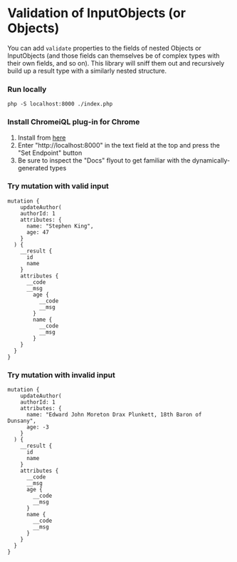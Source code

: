 # Validation of InputObjects (or Objects)

You can add `validate` properties to the fields of nested Objects or InputObjects (and those fields can themselves be of
complex types with their own fields, and so on). This library will sniff them out and recursively build up a result type
with a similarly nested structure.

### Run locally

```
php -S localhost:8000 ./index.php
```

### Install ChromeiQL plug-in for Chrome

1. Install from [here](https://chrome.google.com/webstore/detail/chromeiql/fkkiamalmpiidkljmicmjfbieiclmeij?hl=en)
2. Enter "http://localhost:8000" in the text field at the top and press the "Set Endpoint" button
3. Be sure to inspect the "Docs" flyout to get familiar with the dynamically-generated types

### Try mutation with valid input

```
mutation {
	updateAuthor(
    authorId: 1
  	attributes: {
      name: "Stephen King",
      age: 47
    }
  ) {
	__result {
      id
      name
    }
    attributes {
      __code
      __msg
        age {
          __code
          __msg
        }
        name {
          __code
          __msg
        }
    }
  }
}
```

### Try mutation with invalid input

```
mutation {
	updateAuthor(
    authorId: 1
  	attributes: {
      name: "Edward John Moreton Drax Plunkett, 18th Baron of Dunsany",
      age: -3
    }
  ) {
    __result {
      id
      name
    }
    attributes {
      __code
      __msg
      age {
        __code
        __msg
      }
      name {
        __code
        __msg
      }
    }
  }
}
```